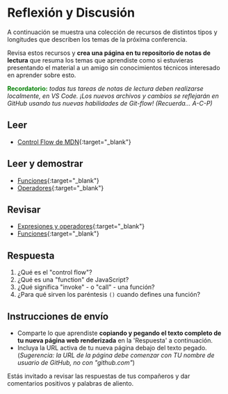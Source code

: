 # Reflexión y Discusión

A continuación se muestra una colección de recursos de distintos tipos y longitudes que describen los temas de la próxima conferencia.

Revisa estos recursos y **crea una página en tu repositorio de notas de lectura** que resuma los temas que aprendiste como si estuvieras presentando el material a un amigo sin conocimientos técnicos interesado en aprender sobre esto.

<strong style="color: green">Recordatorio:</strong> *todas tus tareas de notas de lectura deben realizarse localmente, en VS Code. ¡Los nuevos archivos y cambios se reflejarán en GitHub usando tus nuevas habilidades de Git-flow! (Recuerda... A-C-P)*

## Leer

* [Control Flow de MDN](https://developer.mozilla.org/en-US/docs/Glossary/Control_flow){:target="_blank"}

## Leer y demostrar

* [Funciones](https://www.w3schools.com/js/js_functions.asp){:target="_blank"}
* [Operadores](https://www.w3schools.com/js/js_operators.asp){:target="_blank"}

## Revisar 

* [Expresiones y operadores](https://developer.mozilla.org/en-US/docs/Web/JavaScript/Guide/Expressions_and_Operators){:target="_blank"}
* [Funciones](https://developer.mozilla.org/en-US/docs/Web/JavaScript/Guide/Functions){:target="_blank"}

## Respuesta

1. ¿Qué es el "control flow"?
2. ¿Qué es una "function" de JavaScript?
3. ¿Qué significa "invoke" - o "call" - una función?
4. ¿Para qué sirven los paréntesis `()` cuando defines una función?

## Instrucciones de envío

* Comparte lo que aprendiste **copiando y pegando el texto completo de tu nueva página web renderizada** en la 'Respuesta' a continuación.
* Incluya la URL activa de tu nueva página debajo del texto pegado. (*Sugerencia: la URL de la página debe comenzar con TU nombre de usuario de GitHub, no con "github.com"*)

Estás invitado a revisar las respuestas de tus compañeros y dar comentarios positivos y palabras de aliento.
